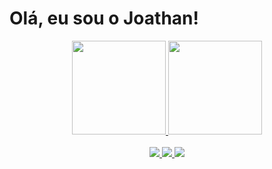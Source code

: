 <h1 align="left">Olá, eu sou o Joathan!</h1>

<div align="center">
  <a href="https://github.com/joathanmf">
    <img height="150em" src="https://github-readme-stats.vercel.app/api?username=joathanmf&count_private=true&include_all_commits=true&show_icons=true&theme=jolly&hide_border=false&show_owner=true"/>
    <img height="150em" src="https://github-readme-stats.vercel.app/api/top-langs/?username=joathanmf&theme=jolly&hide_border=false&&layout=compact"/>
  </a>
</div>

<br>

<div align="center" valign="top">
  <a href="https://elixir-lang.org/">
    <img src="https://img.shields.io/badge/Elixir-4B275F?style=for-the-badge&logo=elixir&logoColor=white" />
  </a>
  <a href="https://www.ruby-lang.org/pt/">
    <img src="https://img.shields.io/badge/Ruby-CC342D?style=for-the-badge&logo=ruby&logoColor=white" />
  </a>
  <a href="https://www.python.org/">
    <img src="https://img.shields.io/badge/Python-14354C?style=for-the-badge&logo=python&logoColor=white" />
  </a>
</div>     

